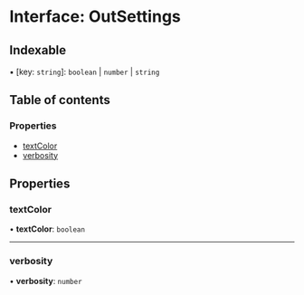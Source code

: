 # Interface: OutSettings

## Indexable

▪ [key: `string`]: `boolean` \| `number` \| `string`

## Table of contents

### Properties

- [textColor](OutSettings.md#textcolor)
- [verbosity](OutSettings.md#verbosity)

## Properties

### textColor

• **textColor**: `boolean`

___

### verbosity

• **verbosity**: `number`
